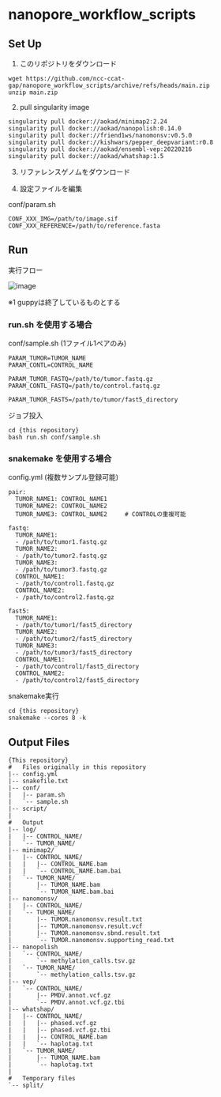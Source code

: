 # nanopore_workflow_scripts

## Set Up

1. このリポジトリをダウンロード

```
wget https://github.com/ncc-ccat-gap/nanopore_workflow_scripts/archive/refs/heads/main.zip
unzip main.zip
```

2. pull singularity image

```
singularity pull docker://aokad/minimap2:2.24
singularity pull docker://aokad/nanopolish:0.14.0
singularity pull docker://friend1ws/nanomonsv:v0.5.0
singularity pull docker://kishwars/pepper_deepvariant:r0.8
singularity pull docker://aokad/ensembl-vep:20220216
singularity pull docker://aokad/whatshap:1.5
```

3. リファレンスゲノムをダウンロード

4. 設定ファイルを編集

conf/param.sh
```
CONF_XXX_IMG=/path/to/image.sif
CONF_XXX_REFERENCE=/path/to/reference.fasta
```

## Run

実行フロー

![image](https://user-images.githubusercontent.com/13672949/188370958-216a3ef9-d628-4849-a0fc-c373100641d3.png)

※1 guppyは終了しているものとする  

### run.sh を使用する場合

conf/sample.sh  (1ファイル1ペアのみ)
```
PARAM_TUMOR=TUMOR_NAME
PARAM_CONTL=CONTROL_NAME

PARAM_TUMOR_FASTQ=/path/to/tumor.fastq.gz
PARAM_CONTL_FASTQ=/path/to/control.fastq.gz

PARAM_TUMOR_FAST5=/path/to/tumor/fast5_directory
```

ジョブ投入
```
cd {this repository}
bash run.sh conf/sample.sh
```

### snakemake を使用する場合

config.yml  (複数サンプル登録可能)
```
pair:
  TUMOR_NAME1: CONTROL_NAME1
  TUMOR_NAME2: CONTROL_NAME2
  TUMOR_NAME3: CONTROL_NAME2     # CONTROLの重複可能

fastq:
  TUMOR_NAME1:
  - /path/to/tumor1.fastq.gz
  TUMOR_NAME2:
  - /path/to/tumor2.fastq.gz
  TUMOR_NAME3:
  - /path/to/tumor3.fastq.gz
  CONTROL_NAME1:
  - /path/to/control1.fastq.gz
  CONTROL_NAME2:
  - /path/to/control2.fastq.gz

fast5:
  TUMOR_NAME1:
  - /path/to/tumor1/fast5_directory
  TUMOR_NAME2:
  - /path/to/tumor2/fast5_directory
  TUMOR_NAME3:
  - /path/to/tumor3/fast5_directory
  CONTROL_NAME1:
  - /path/to/control1/fast5_directory
  CONTROL_NAME2:
  - /path/to/control2/fast5_directory
```

snakemake実行
```
cd {this repository}
snakemake --cores 8 -k
```

## Output Files
```
{This repository}
#   Files originally in this repository
|-- config.yml
|-- snakefile.txt
|-- conf/
|   |-- param.sh
|   `-- sample.sh
|-- script/
|
#   Output
|-- log/
|   |-- CONTROL_NAME/
|   `-- TUMOR_NAME/
|-- minimap2/
|   |-- CONTROL_NAME/
|   |   |-- CONTROL_NAME.bam
|   |   `-- CONTROL_NAME.bam.bai
|   `-- TUMOR_NAME/
|       |-- TUMOR_NAME.bam
|       `-- TUMOR_NAME.bam.bai
|-- nanomonsv/
|   |-- CONTROL_NAME/
|   `-- TUMOR_NAME/
|       |-- TUMOR.nanomonsv.result.txt
|       |-- TUMOR.nanomonsv.result.vcf
|       |-- TUMOR.nanomonsv.sbnd.result.txt
|       `-- TUMOR.nanomonsv.supporting_read.txt
|-- nanopolish
|   `-- CONTROL_NAME/
|       `-- methylation_calls.tsv.gz
|   `-- TUMOR_NAME/
|       `-- methylation_calls.tsv.gz
|-- vep/
|   `-- CONTROL_NAME/
|       |-- PMDV.annot.vcf.gz
|       `-- PMDV.annot.vcf.gz.tbi
|-- whatshap/
|   |-- CONTROL_NAME/
|   |   |-- phased.vcf.gz
|   |   |-- phased.vcf.gz.tbi
|   |   |-- CONTROL_NAME.bam
|   |   `-- haplotag.txt
|   `-- TUMOR_NAME/
|       |-- TUMOR_NAME.bam
|       `-- haplotag.txt
|
#   Temporary files
`-- split/
```
